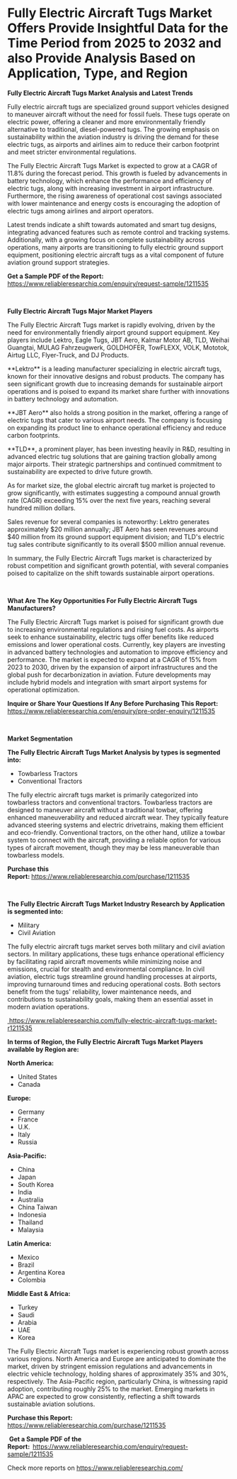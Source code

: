 <p><h1>Fully Electric Aircraft Tugs Market Offers Provide Insightful Data for the Time Period from 2025 to 2032 and also Provide Analysis Based on Application, Type, and Region</h1></p><p><strong>Fully Electric Aircraft Tugs Market Analysis and Latest Trends</strong></p>
<p><p>Fully electric aircraft tugs are specialized ground support vehicles designed to maneuver aircraft without the need for fossil fuels. These tugs operate on electric power, offering a cleaner and more environmentally friendly alternative to traditional, diesel-powered tugs. The growing emphasis on sustainability within the aviation industry is driving the demand for these electric tugs, as airports and airlines aim to reduce their carbon footprint and meet stricter environmental regulations.</p><p>The Fully Electric Aircraft Tugs Market is expected to grow at a CAGR of 11.8% during the forecast period. This growth is fueled by advancements in battery technology, which enhance the performance and efficiency of electric tugs, along with increasing investment in airport infrastructure. Furthermore, the rising awareness of operational cost savings associated with lower maintenance and energy costs is encouraging the adoption of electric tugs among airlines and airport operators.</p><p>Latest trends indicate a shift towards automated and smart tug designs, integrating advanced features such as remote control and tracking systems. Additionally, with a growing focus on complete sustainability across operations, many airports are transitioning to fully electric ground support equipment, positioning electric aircraft tugs as a vital component of future aviation ground support strategies.</p></p>
<p><strong>Get a Sample PDF of the Report:&nbsp;</strong> <a href="https://www.reliableresearchiq.com/enquiry/request-sample/1211535?utm_campaign=1835&utm_medium=2&utm_source=Github&utm_content=ia&utm_term=24032025&utm_id=fully-electric-aircraft-tugs">https://www.reliableresearchiq.com/enquiry/request-sample/1211535</a></p>
<p>&nbsp;</p>
<p><strong>Fully Electric Aircraft Tugs Major Market Players</strong></p>
<p><p>The Fully Electric Aircraft Tugs market is rapidly evolving, driven by the need for environmentally friendly airport ground support equipment. Key players include Lektro, Eagle Tugs, JBT Aero, Kalmar Motor AB, TLD, Weihai Guangtai, MULAG Fahrzeugwerk, GOLDHOFER, TowFLEXX, VOLK, Mototok, Airtug LLC, Flyer-Truck, and DJ Products.</p><p>**Lektro** is a leading manufacturer specializing in electric aircraft tugs, known for their innovative designs and robust products. The company has seen significant growth due to increasing demands for sustainable airport operations and is poised to expand its market share further with innovations in battery technology and automation.</p><p>**JBT Aero** also holds a strong position in the market, offering a range of electric tugs that cater to various airport needs. The company is focusing on expanding its product line to enhance operational efficiency and reduce carbon footprints. </p><p>**TLD**, a prominent player, has been investing heavily in R&D, resulting in advanced electric tug solutions that are gaining traction globally among major airports. Their strategic partnerships and continued commitment to sustainability are expected to drive future growth.</p><p>As for market size, the global electric aircraft tug market is projected to grow significantly, with estimates suggesting a compound annual growth rate (CAGR) exceeding 15% over the next five years, reaching several hundred million dollars. </p><p>Sales revenue for several companies is noteworthy: Lektro generates approximately $20 million annually; JBT Aero has seen revenues around $40 million from its ground support equipment division; and TLD's electric tug sales contribute significantly to its overall $500 million annual revenue.</p><p>In summary, the Fully Electric Aircraft Tugs market is characterized by robust competition and significant growth potential, with several companies poised to capitalize on the shift towards sustainable airport operations.</p></p>
<p>&nbsp;</p>
<p><strong>What Are The Key Opportunities For Fully Electric Aircraft Tugs Manufacturers?</strong></p>
<p><p>The Fully Electric Aircraft Tugs market is poised for significant growth due to increasing environmental regulations and rising fuel costs. As airports seek to enhance sustainability, electric tugs offer benefits like reduced emissions and lower operational costs. Currently, key players are investing in advanced battery technologies and automation to improve efficiency and performance. The market is expected to expand at a CAGR of 15% from 2023 to 2030, driven by the expansion of airport infrastructures and the global push for decarbonization in aviation. Future developments may include hybrid models and integration with smart airport systems for operational optimization.</p></p>
<p><strong>Inquire or Share Your Questions If Any Before Purchasing This Report:</strong> <a href="https://www.reliableresearchiq.com/enquiry/pre-order-enquiry/1211535?utm_campaign=1835&utm_medium=2&utm_source=Github&utm_content=ia&utm_term=24032025&utm_id=fully-electric-aircraft-tugs">https://www.reliableresearchiq.com/enquiry/pre-order-enquiry/1211535</a></p>
<p>&nbsp;</p>
<p><strong>Market Segmentation</strong></p>
<p><strong>The Fully Electric Aircraft Tugs Market Analysis by types is segmented into:</strong></p>
<p><ul><li>Towbarless Tractors</li><li>Conventional Tractors</li></ul></p>
<p><p>The fully electric aircraft tugs market is primarily categorized into towbarless tractors and conventional tractors. Towbarless tractors are designed to maneuver aircraft without a traditional towbar, offering enhanced maneuverability and reduced aircraft wear. They typically feature advanced steering systems and electric drivetrains, making them efficient and eco-friendly. Conventional tractors, on the other hand, utilize a towbar system to connect with the aircraft, providing a reliable option for various types of aircraft movement, though they may be less maneuverable than towbarless models.</p></p>
<p><strong>Purchase this Report:&nbsp;</strong><a href="https://www.reliableresearchiq.com/purchase/1211535?utm_campaign=1835&utm_medium=2&utm_source=Github&utm_content=ia&utm_term=24032025&utm_id=fully-electric-aircraft-tugs">https://www.reliableresearchiq.com/purchase/1211535</a></p>
<p>&nbsp;</p>
<p><strong>The Fully Electric Aircraft Tugs Market Industry Research by Application is segmented into:</strong></p>
<p><ul><li>Military</li><li>Civil Aviation</li></ul></p>
<p><p>The fully electric aircraft tugs market serves both military and civil aviation sectors. In military applications, these tugs enhance operational efficiency by facilitating rapid aircraft movements while minimizing noise and emissions, crucial for stealth and environmental compliance. In civil aviation, electric tugs streamline ground handling processes at airports, improving turnaround times and reducing operational costs. Both sectors benefit from the tugs' reliability, lower maintenance needs, and contributions to sustainability goals, making them an essential asset in modern aviation operations.</p></p>
<p><a href="https://www.reliableresearchiq.com/fully-electric-aircraft-tugs-market-r1211535?utm_campaign=1835&utm_medium=2&utm_source=Github&utm_content=ia&utm_term=24032025&utm_id=fully-electric-aircraft-tugs">&nbsp;https://www.reliableresearchiq.com/fully-electric-aircraft-tugs-market-r1211535</a></p>
<p><strong>In terms of Region, the Fully Electric Aircraft Tugs Market Players available by Region are:</strong></p>
<p>
    <p> <strong> North America: </strong>
        <ul>
            <li>United States</li>
            <li>Canada</li>
        </ul>
        </p> 
    <p> <strong> Europe: </strong>
        <ul>
            <li>Germany</li>
            <li>France</li>
            <li>U.K.</li>
            <li>Italy</li>
            <li>Russia</li>
        </ul>
        </p> 
    <p> <strong> Asia-Pacific: </strong>
        <ul>
            <li>China</li>
            <li>Japan</li>
            <li>South Korea</li>
            <li>India</li>
            <li>Australia</li>
            <li>China Taiwan</li>
            <li>Indonesia</li>
            <li>Thailand</li>
            <li>Malaysia</li>
        </ul>
        </p> 
    <p> <strong> Latin America: </strong>
        <ul>
            <li>Mexico</li>
            <li>Brazil</li>
            <li>Argentina Korea</li>
            <li>Colombia</li>
        </ul>
        </p> 
    <p> <strong> Middle East & Africa: </strong>
        <ul>
            <li>Turkey</li>
            <li>Saudi</li>
            <li>Arabia</li>
            <li>UAE</li>
            <li>Korea</li>
        </ul>
    </p>
    </p>
<p><p>The Fully Electric Aircraft Tugs market is experiencing robust growth across various regions. North America and Europe are anticipated to dominate the market, driven by stringent emission regulations and advancements in electric vehicle technology, holding shares of approximately 35% and 30%, respectively. The Asia-Pacific region, particularly China, is witnessing rapid adoption, contributing roughly 25% to the market. Emerging markets in APAC are expected to grow consistently, reflecting a shift towards sustainable aviation solutions.</p></p>
<p><strong>Purchase this Report: </strong><a href="https://www.reliableresearchiq.com/purchase/1211535?utm_campaign=1835&utm_medium=2&utm_source=Github&utm_content=ia&utm_term=24032025&utm_id=fully-electric-aircraft-tugs">https://www.reliableresearchiq.com/purchase/1211535</a></p>
<p>&nbsp;<strong>Get a Sample PDF of the Report:&nbsp;&nbsp;</strong><a href="https://www.reliableresearchiq.com/enquiry/request-sample/1211535?utm_campaign=1835&utm_medium=2&utm_source=Github&utm_content=ia&utm_term=24032025&utm_id=fully-electric-aircraft-tugs">https://www.reliableresearchiq.com/enquiry/request-sample/1211535</a></p>
<p><strong></strong></p>
<p>Check more reports on <a href="https://www.reliableresearchiq.com/?utm_campaign=1835&utm_medium=2&utm_source=Github&utm_content=ia&utm_term=24032025&utm_id=fully-electric-aircraft-tugs">https://www.reliableresearchiq.com/</a></p>